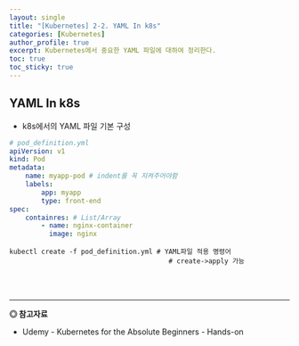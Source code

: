 ```yaml
---
layout: single
title: "[Kubernetes] 2-2. YAML In k8s"
categories: [Kubernetes]
author_profile: true
excerpt: Kubernetes에서 중요한 YAML 파일에 대하여 정리한다.
toc: true
toc_sticky: true
---
```



## YAML In k8s

- k8s에서의 YAML 파일 기본 구성

```yaml
# pod_definition.yml
apiVersion: v1
kind: Pod
metadata:
    name: myapp-pod # indent를 꼭 지켜주어야함
    labels:
        app: myapp
        type: front-end
spec:
    containres: # List/Array
        - name: nginx-container
          image: nginx
```

```shell
kubectl create -f pod_definition.yml # YAML파일 적용 명령어
                                        # create->apply 가능 
```

<br>
<br>

------------------
**◎ 참고자료**


- Udemy - Kubernetes for the Absolute Beginners - Hands-on






